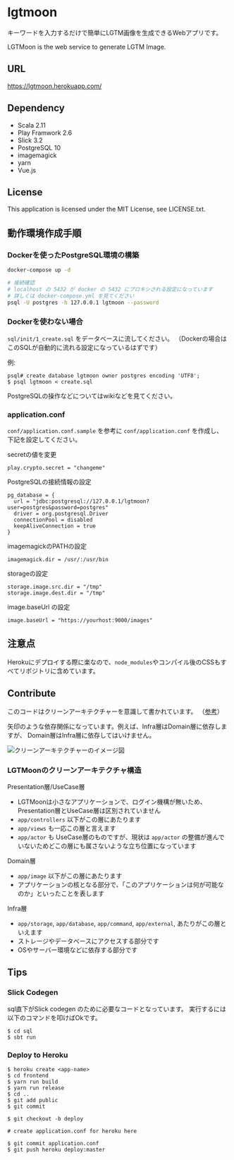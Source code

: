 # lgtmoon

キーワードを入力するだけで簡単にLGTM画像を生成できるWebアプリです。

LGTMoon is the web service to generate LGTM Image.

## URL

https://lgtmoon.herokuapp.com/

## Dependency

* Scala 2.11
* Play Framwork 2.6
* Slick 3.2
* PostgreSQL 10
* imagemagick
* yarn
* Vue.js

## License

This application is licensed under the MIT License, see LICENSE.txt.

## 動作環境作成手順

### Dockerを使ったPostgreSQL環境の構築

```sh
docker-compose up -d

# 接続確認
# localhost の 5432 が docker の 5432 にプロキシされる設定になっています
# 詳しくは docker-compose.yml を見てください
psql -U postgres -h 127.0.0.1 lgtmoon --password
```

### Dockerを使わない場合

`sql/init/1_create.sql` をデータベースに流してください。
（Dockerの場合はこのSQLが自動的に流れる設定になっているはずです）

例:

```
psql# create database lgtmoon owner postgres encoding 'UTF8';
$ psql lgtmoon < create.sql
```

PostgreSQLの操作などについてはwikiなどを見てください。

### application.conf

`conf/application.conf.sample` を参考に `conf/application.conf` を作成し、
下記を設定してください。

secretの値を変更

```
play.crypto.secret = "changeme"
```

PostgreSQLの接続情報の設定

```
pg_database = {
  url = "jdbc:postgresql://127.0.0.1/lgtmoon?user=postgres&password=postgres"
  driver = org.postgresql.Driver
  connectionPool = disabled
  keepAliveConnection = true
}
```

imagemagickのPATHの設定

```
imagemagick.dir = /usr/:/usr/bin
```

storageの設定

```
storage.image.src.dir = "/tmp"
storage.image.dest.dir = "/tmp"
```

image.baseUrl の設定

```
image.baseUrl = "https://yourhost:9000/images"
```

## 注意点

Herokuにデプロイする際に楽なので、`node_modules`やコンパイル後のCSSもすべてリポジトリに含めています。

## Contribute

このコードはクリーンアーキテクチャーを意識して書かれています。
（[参考](https://scrapbox.io/kadoyau/DDD%E3%81%AB%E9%96%A2%E3%82%8F%E3%82%8B%E3%82%A2%E3%83%BC%E3%82%AD%E3%83%86%E3%82%AF%E3%83%81%E3%83%A3)）

矢印のような依存関係になっています。例えば、Infra層はDomain層に依存しますが、
Domain層はInfra層に依存してはいけません。

![クリーンアーキテクチャーのイメージ図](https://i.gyazo.com/thumb/1000/4df38ec2d5f7e302e56f7c87ee4052c9-png.png)

### LGTMoonのクリーンアーキテクチャ構造

Presentation層/UseCase層
* LGTMoonは小さなアプリケーションで、ログイン機構が無いため、Presentation層とUseCase層は区別されていません
* `app/controllers` 以下がこの層にあたります
* `app/views` も一応この層と言えます
* `app/actor` も UseCase層のものですが、現状は `app/actor` の整備が進んでいないためどこの層にも属さないような立ち位置になっています

Domain層
* `app/image` 以下がこの層にあたります
* アプリケーションの核となる部分で、「このアプリケーションは何が可能なのか」といったことを表します

Infra層
* `app/storage`, `app/database`, `app/command`, `app/external`, あたりがこの層といえます
* ストレージやデータベースにアクセスする部分です
* OSやサーバー環境などに依存する部分です 

## Tips

### Slick Codegen

sql直下がSlick codegen のために必要なコードとなっています。
実行するには以下のコマンドを叩けばOkです。

```
$ cd sql
$ sbt run
```

### Deploy to Heroku

```
$ heroku create <app-name>
$ cd frontend
$ yarn run build
$ yarn run release
$ cd ..
$ git add public
$ git commit

$ git checkout -b deploy

# create application.conf for heroku here

$ git commit application.conf
$ git push heroku deploy:master
```
